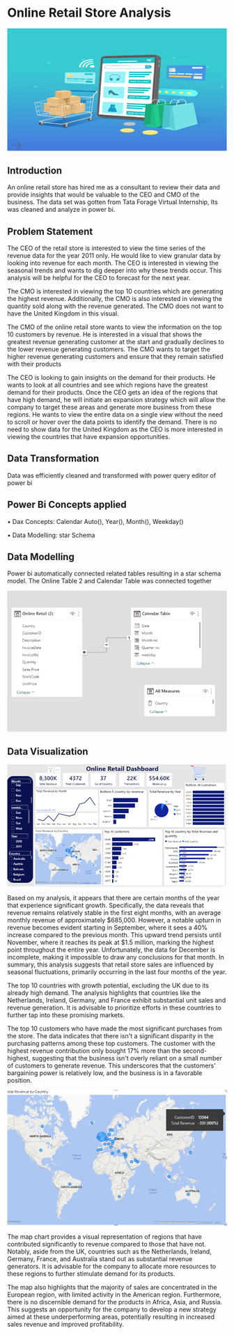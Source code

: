 # Online Retail Store Analysis

![](Home_image.png)

## Introduction
An online retail store has hired me as a consultant to review their data and provide insights that would be valuable to the CEO and CMO of the business. The data set was gotten from Tata Forage Virtual Internship, Its was cleaned and analyze in power bi. 

## Problem Statement
The CEO of the retail store is interested to view the time series of the revenue data for the year 2011 only. He would like to view granular data by looking into revenue for each month. The CEO is interested in viewing the seasonal trends and wants to dig deeper into why these trends occur. This analysis will be helpful for the CEO to forecast for the next year.

The CMO is interested in viewing the top 10 countries which are generating the highest revenue. Additionally, the CMO is also interested in viewing the quantity sold along with the revenue generated. The CMO does not want to have the United Kingdom in this visual.

The CMO of the online retail store wants to view the information on the top 10 customers by revenue. He is interested in a visual that shows the greatest revenue generating customer at the start and gradually declines to the lower revenue generating customers. The CMO wants to target the higher revenue generating customers and ensure that they remain satisfied with their products

The CEO is looking to gain insights on the demand for their products. He wants to look at all countries and see which regions have the greatest demand for their products. Once the CEO gets an idea of the regions that have high demand, he will initiate an expansion strategy which will allow the company to target these areas and generate more business from these regions. He wants to view the entire data on a single view without the need to scroll or hover over the data points to identify the demand. There is no need to show data for the United Kingdom as the CEO is more interested in viewing the countries that have expansion opportunities. 

## Data Transformation
Data was efficiently cleaned and transformed with power query editor of power bi 

## Power Bi Concepts applied
•	Dax Concepts: Calendar Auto(), Year(), Month(), Weekday()

•	Data Modelling: star Schema 

## Data Modelling
Power bi automatically connected related tables resulting in a star schema model. The Online Table 2 and Calendar Table was connected together 

 ![](Model_image.png)

## Data Visualization

![](Dashboard_new.png)

Based on my analysis, it appears that there are certain months of the year that experience significant growth. Specifically, the data reveals that revenue remains relatively stable in the first eight months, with an average monthly revenue of approximately $685,000. However, a notable upturn in revenue becomes evident starting in September, where it sees a 40% increase compared to the previous month. This upward trend persists until November, where it reaches its peak at $1.5 million, marking the highest point throughout the entire year. Unfortunately, the data for December is incomplete, making it impossible to draw any conclusions for that month. In summary, this analysis suggests that retail store sales are influenced by seasonal fluctuations, primarily occurring in the last four months of the year.

The top 10 countries with growth potential, excluding the UK due to its already high demand. The analysis highlights that countries like the Netherlands, Ireland, Germany, and France exhibit substantial unit sales and revenue generation. It is advisable to prioritize efforts in these countries to further tap into these promising markets.

 The top 10 customers who have made the most significant purchases from the store. The data indicates that there isn't a significant disparity in the purchasing patterns among these top customers. The customer with the highest revenue contribution only bought 17% more than the second-highest, suggesting that the business isn't overly reliant on a small number of customers to generate revenue. This underscores that the customers' bargaining power is relatively low, and the business is in a favorable position.

 ![](Map_visual.png)

 The map chart provides a visual representation of regions that have contributed significantly to revenue compared to those that have not. Notably, aside from the UK, countries such as the Netherlands, Ireland, Germany, France, and Australia stand out as substantial revenue generators. It is advisable for the company to allocate more resources to these regions to further stimulate demand for its products.

The map also highlights that the majority of sales are concentrated in the European region, with limited activity in the American region. Furthermore, there is no discernible demand for the products in Africa, Asia, and Russia. This suggests an opportunity for the company to develop a new strategy aimed at these underperforming areas, potentially resulting in increased sales revenue and improved profitability.
 
